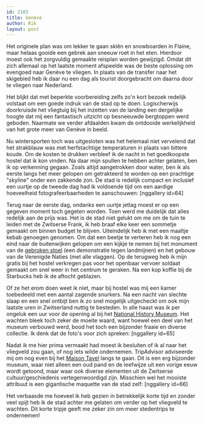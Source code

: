 ```yaml
---
id: 2103
title: Genève
author: Rik
layout: post
---
```

Het originele plan was om lekker te gaan skiën en snowboarden in Flaine, maar helaas gooide een gebrek aan sneeuw roet in het eten. Hierdoor moest ook het zorgvuldig gemaakte reisplan worden gewijzigd. Omdat dit zich allemaal op het laatste moment afspeelde was de beste oplossing om evengoed naar Genève te vliegen. In plaats van de transfer naar het skigebied heb ik daar nu een dag als tourist doorgebracht om daarna door te vliegen naar Nederland.

Het blijkt dat met beperkte voorbereiding zelfs zo'n kort bezoek redelijk volstaat om een goede indruk van de stad op te doen. Logischerwijs doorkruisde het vliegtuig bij het inzetten van de landing een dergelijke hoogte dat mij een fantastisch uitzicht op besneeuwde bergtoppen werd geboden. Naarmate we verder afdaalden kwam de ontdooide werkelijkheid van het grote meer van Genève in beeld.

Nu wintersporten toch was uitgesloten was het helemaal niet vervelend dat het strakblauw was met herfstachtige temperaturen in plaats van bittere koude. Om de kosten te drukken verbleef ik de nacht in het goedkoopste hostel dat ik kon vinden. Na daar mijn spullen te hebben achter gelaten, ben ik op verkenning gegaan. Zoals altijd aangetrokken door water, ben ik als eerste langs het meer gelopen om getrakteerd te worden op een prachtige "skyline" onder een zakkende zon. De stad is redelijk compact en inclusief een uurtje op de tweede dag had ik voldoende tijd om een aardige hoeveelheid fotografeerbaarheden te aanschouwen:
[nggallery id=64]

Terug naar de eerste dag, ondanks een uurtje jetlag moest er op een gegeven moment toch gegeten worden. Toen werd me duidelijk dat alles redelijk aan de prijs was. Het is de stad niet gelukt om me om de tuin te leiden met de Zwitserse Frank, ik heb braaf elke keer een sommetje gemaakt om binnen budget te blijven. Uiteindelijk heb ik met een maaltje kebab genoegen genomen. Om dat een beetje te verteren heb ik nog een eind naar de buitenwijken gelopen om een kijkje te nemen bij het monument van de [gebroken stoel](http://www.tripadvisor.co.uk/Attraction_Review-g188057-d6942259-Reviews-Broken_Chair_Sculpture-Geneva.html) (een demonstratie tegen landmijnen) en het gebouw van de Verenigde Naties (met alle vlaggen). Op de terugweg heb ik mijn gratis bij het hostel verkregen pas voor het openbaar vervoer soldaat gemaakt om snel weer in het centrum te geraken. Na een kop koffie bij de Starbucks heb ik de aftocht geblazen.

Of ze het erom doen weet ik niet, maar bij hostel was mij een kamer toebedeeld met een aantal zagende snurkers. Na een nacht van slechte slaap en een snel ontbijt ben ik zo snel mogelijk uitgecheckt om ook mijn laatste uren in Zwitserland nuttig te besteden. In alle haast was ik per ongeluk een uur voor de opening al bij het [National History Museum](http://www.tripadvisor.nl/Attraction_Review-g188057-d542797-Reviews-Museum_of_Natural_History_Museum_d_Histoire_naturelle-Geneva.html). Het wachten bleek toch zeker de moeite waard, want hoewel een deel van het museum verbouwd werd, bood het toch een bijzonder fraaie en diverse collectie. Ik denk dat de foto's voor zich spreken:
[nggallery id=65]

Nadat ik me hier prima vermaakt had moest ik besluiten of ik al naar het vliegveld zou gaan, of nog iets wilde ondernemen. TripAdvisor adviseerde mij om nog even bij het [Maison Tavel](http://www.tripadvisor.co.uk/Attraction_Review-g188057-d195989-Reviews-Maison_Tavel-Geneva.html) langs te gaan. Dit is een erg bijzonder museum, waar niet alleen een oud pand en de leefwijze uit een vorige eeuw wordt getoond, maar waar ook diverse elementen uit de Zwitserse cultuur/geschiedenis vertegenwoordigd zijn. Misschien wel het mooiste attribuut is een gigantische maquette van de stad zelf:
[nggallery id=66]

Het verbaasde me hoeveel ik heb gezien in betrekkelijk korte tijd en zonder veel spijt heb ik de stad achter me gelaten om verder op het vliegveld te wachten. Dit korte tripje geeft me zeker zin om meer stedentrips te ondernemen!